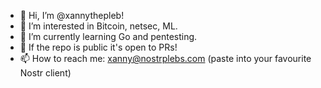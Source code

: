 - 👋 Hi, I’m @xannythepleb!
- 👀 I’m interested in Bitcoin, netsec, ML.
- 🌱 I’m currently learning Go and pentesting.
- 💞️ If the repo is public it's open to PRs!
- 📫 How to reach me: xanny@nostrplebs.com (paste into your favourite Nostr client)

<!---
xannythepleb/xannythepleb is a ✨ special ✨ repository because its `README.md` (this file) appears on your GitHub profile.
You can click the Preview link to take a look at your changes.
--->
